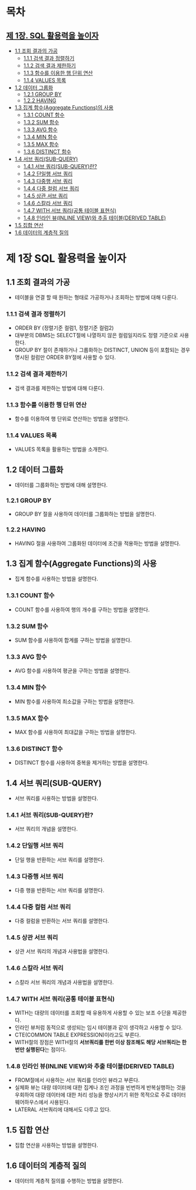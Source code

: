 # 목차

## [제 1장. SQL 활용력을 높이자](#제-1장-sql-활용력을-높이자)

- [1.1 조회 결과의 가공](#11-조회-결과의-가공)
  - [1.1.1 검색 결과 정렬하기](#111-검색-결과-정렬하기)
  - [1.1.2 검색 결과 제한하기](#112-검색-결과-제한하기)
  - [1.1.3 함수를 이용한 행 단위 연산](#113-함수를-이용한-행-단위-연산)
  - [1.1.4 VALUES 목록](#114-values-목록)
- [1.2 데이터 그룹화](#12-데이터-그룹화)
  - [1.2.1 GROUP BY](#121-group-by)
  - [1.2.2 HAVING](#122-having)
- [1.3 집계 함수(Aggregate Functions)의 사용](#13-집계-함수aggregate-functions의-사용)
  - [1.3.1 COUNT 함수](#131-count-함수)
  - [1.3.2 SUM 함수](#132-sum-함수)
  - [1.3.3 AVG 함수](#133-avg-함수)
  - [1.3.4 MIN 함수](#134-min-함수)
  - [1.3.5 MAX 함수](#135-max-함수)
  - [1.3.6 DISTINCT 함수](#136-distinct-함수)
- [1.4 서브 쿼리(SUB-QUERY)](#14-서브-쿼리sub-query)
  - [1.4.1 서브 쿼리(SUB-QUERY)란?](#141-서브-쿼리sub-query란)
  - [1.4.2 단일행 서브 쿼리](#142-단일행-서브-쿼리)
  - [1.4.3 다중행 서브 쿼리](#143-다중행-서브-쿼리)
  - [1.4.4 다중 컬럼 서브 쿼리](#144-다중-컬럼-서브-쿼리)
  - [1.4.5 상관 서브 쿼리](#145-상관-서브-쿼리)
  - [1.4.6 스칼라 서브 쿼리](#146-스칼라-서브-쿼리)
  - [1.4.7 WITH 서브 쿼리(공통 테이블 표현식)](#147-with-서브-쿼리공통-테이블-표현식)
  - [1.4.8 인라인 뷰(INLINE VIEW)와 추출 테이블(DERIVED TABLE)](#148-인라인-뷰inline-view와-추출-테이블derived-table)
- [1.5 집합 연산](#15-집합-연산)
- [1.6 데이터의 계층적 질의](#16-데이터의-계층적-질의)

# 제 1장 SQL 활용력을 높이자

## 1.1 조회 결과의 가공

- 테이블을 연결 할 때 원하는 형태로 가공하거나 조회하는 방법에 대해 다룬다.

### 1.1.1 검색 결과 정렬하기

- ORDER BY (정렬기준 컬럼1, 정렬기준 컬럼2)
- 대부분의 DBMS는 SELECT절에 나열하지 않은 컬럼일지라도 정렬 기준으로 사용한다.
- GROUP BY 절이 존재하거나 그룹화하는 DISTINCT, UNION 등이 포함되는 경우 명시된 컬럼만 ORDER BY절에 사용할 수 있다.

### 1.1.2 검색 결과 제한하기

- 검색 결과를 제한하는 방법에 대해 다룬다.

### 1.1.3 함수를 이용한 행 단위 연산

- 함수를 이용하여 행 단위로 연산하는 방법을 설명한다.

### 1.1.4 VALUES 목록

- VALUES 목록을 활용하는 방법을 소개한다.

## 1.2 데이터 그룹화

- 데이터를 그룹화하는 방법에 대해 설명한다.

### 1.2.1 GROUP BY

- GROUP BY 절을 사용하여 데이터를 그룹화하는 방법을 설명한다.

### 1.2.2 HAVING

- HAVING 절을 사용하여 그룹화된 데이터에 조건을 적용하는 방법을 설명한다.

## 1.3 집계 함수(Aggregate Functions)의 사용

- 집계 함수를 사용하는 방법을 설명한다.

### 1.3.1 COUNT 함수

- COUNT 함수를 사용하여 행의 개수를 구하는 방법을 설명한다.

### 1.3.2 SUM 함수

- SUM 함수를 사용하여 합계를 구하는 방법을 설명한다.

### 1.3.3 AVG 함수

- AVG 함수를 사용하여 평균을 구하는 방법을 설명한다.

### 1.3.4 MIN 함수

- MIN 함수를 사용하여 최소값을 구하는 방법을 설명한다.

### 1.3.5 MAX 함수

- MAX 함수를 사용하여 최대값을 구하는 방법을 설명한다.

### 1.3.6 DISTINCT 함수

- DISTINCT 함수를 사용하여 중복을 제거하는 방법을 설명한다.

## 1.4 서브 쿼리(SUB-QUERY)

- 서브 쿼리를 사용하는 방법을 설명한다.

### 1.4.1 서브 쿼리(SUB-QUERY)란?

- 서브 쿼리의 개념을 설명한다.

### 1.4.2 단일행 서브 쿼리

- 단일 행을 반환하는 서브 쿼리를 설명한다.

### 1.4.3 다중행 서브 쿼리

- 다중 행을 반환하는 서브 쿼리를 설명한다.

### 1.4.4 다중 컬럼 서브 쿼리

- 다중 컬럼을 반환하는 서브 쿼리를 설명한다.

### 1.4.5 상관 서브 쿼리

- 상관 서브 쿼리의 개념과 사용법을 설명한다.

### 1.4.6 스칼라 서브 쿼리

- 스칼라 서브 쿼리의 개념과 사용법을 설명한다.

### 1.4.7 WITH 서브 쿼리(공통 테이블 표현식)

- WITH는 대량의 데이터를 조회할 때 유용하게 사용할 수 있는 보조 수단을 제공한다.
- 인라인 뷰처럼 동적으로 생성되는 임시 테이블과 같이 생각하고 사용할 수 있다.
- CTE(COMMON TABLE EXPRESSION)이라고도 부른다.
- WITH절의 장점은 WITH절의 **서브쿼리를 한번 이상 참조해도 해당 서브쿼리는 한 번만 실행된다**는 점이다.

### 1.4.8 인라인 뷰(INLINE VIEW)와 추출 테이블(DERIVED TABLE)

- FROM절에서 사용하는 서브 쿼리를 인라인 뷰라고 부른다.
- 실체화 뷰는 대량 데이터에 대한 집계나 조인 과정을 빈번하게 반복실행하는 것을 우회하여 대량 데이터에 대한 처리 성능을 향상시키기 위한 목적으로 주로 데이터 웨어하우스에서 사용된다.
- LATERAL 서브쿼리에 대해서도 다루고 있다.

## 1.5 집합 연산

- 집합 연산을 사용하는 방법을 설명한다.

## 1.6 데이터의 계층적 질의

- 데이터의 계층적 질의를 수행하는 방법을 설명한다.
